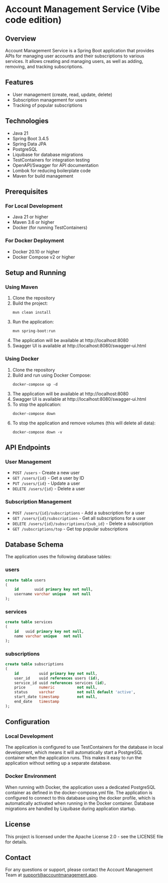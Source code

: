 # Account Management Service (Vibe code edition)

## Overview
Account Management Service is a Spring Boot application that provides APIs for managing user accounts and their subscriptions to various services. It allows creating and managing users, as well as adding, removing, and tracking subscriptions.

## Features
- User management (create, read, update, delete)
- Subscription management for users
- Tracking of popular subscriptions

## Technologies
- Java 21
- Spring Boot 3.4.5
- Spring Data JPA
- PostgreSQL
- Liquibase for database migrations
- TestContainers for integration testing
- OpenAPI/Swagger for API documentation
- Lombok for reducing boilerplate code
- Maven for build management

## Prerequisites

### For Local Development
- Java 21 or higher
- Maven 3.6 or higher
- Docker (for running TestContainers)

### For Docker Deployment
- Docker 20.10 or higher
- Docker Compose v2 or higher

## Setup and Running

### Using Maven
1. Clone the repository
2. Build the project:
   ```
   mvn clean install
   ```
3. Run the application:
   ```
   mvn spring-boot:run
   ```
4. The application will be available at http://localhost:8080
5. Swagger UI is available at http://localhost:8080/swagger-ui.html

### Using Docker
1. Clone the repository
2. Build and run using Docker Compose:
   ```
   docker-compose up -d
   ```
3. The application will be available at http://localhost:8080
4. Swagger UI is available at http://localhost:8080/swagger-ui.html
5. To stop the application:
   ```
   docker-compose down
   ```
6. To stop the application and remove volumes (this will delete all data):
   ```
   docker-compose down -v
   ```

## API Endpoints

### User Management
- `POST /users` - Create a new user
- `GET /users/{id}` - Get a user by ID
- `PUT /users/{id}` - Update a user
- `DELETE /users/{id}` - Delete a user

### Subscription Management
- `POST /users/{id}/subscriptions` - Add a subscription for a user
- `GET /users/{id}/subscriptions` - Get all subscriptions for a user
- `DELETE /users/{id}/subscriptions/{sub_id}` - Delete a subscription
- `GET /subscriptions/top` - Get top popular subscriptions

## Database Schema

The application uses the following database tables:

### users
```sql
create table users
(
    id       uuid primary key not null,
    username varchar unique   not null
);
```

### services
```sql
create table services
(
    id   uuid primary key not null,
    name varchar unique   not null
);
```

### subscriptions
```sql
create table subscriptions
(
    id         uuid primary key not null,
    user_id    uuid references users (id),
    service_id uuid references services (id),
    price      numeric          not null,
    status     varchar          not null default 'active',
    start_date timestamp        not null,
    end_date   timestamp
);
```

## Configuration

### Local Development
The application is configured to use TestContainers for the database in local development, which means it will automatically start a PostgreSQL container when the application runs. This makes it easy to run the application without setting up a separate database.

### Docker Environment
When running with Docker, the application uses a dedicated PostgreSQL container as defined in the docker-compose.yml file. The application is configured to connect to this database using the docker profile, which is automatically activated when running in the Docker container. Database migrations are handled by Liquibase during application startup.

## License
This project is licensed under the Apache License 2.0 - see the LICENSE file for details.

## Contact
For any questions or support, please contact the Account Management Team at support@accountmanagement.app.
